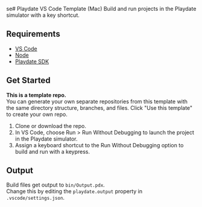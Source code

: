 se# Playdate VS Code Template (Mac)
Build and run projects in the Playdate simulator with a key shortcut.

## Requirements
- [VS Code](https://code.visualstudio.com)
- [Node](https://nodejs.org/)
- [Playdate SDK](https://play.date/dev/)

## Get Started
**This is a template repo.**  
You can generate your own separate repositories from this template with the same directory structure, branches, and files. Click "Use this template" to create your own repo.

1. Clone or download the repo.
2. In VS Code, choose Run > Run Without Debugging to launch the project in the Playdate simulator.
3. Assign a keyboard shortcut to the Run Without Debugging option to build and run with a keypress.

## Output
Build files get output to `bin/Output.pdx`.  
Change this by editing the `playdate.output` property in `.vscode/settings.json`.
